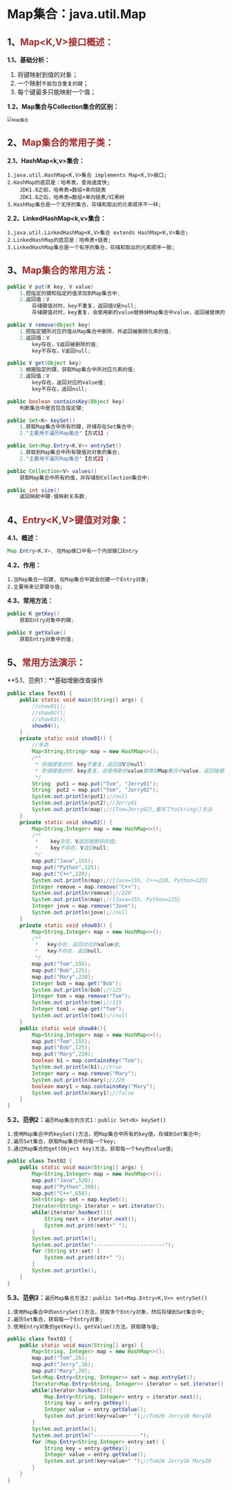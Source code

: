 # Map集合：java.util.Map

## 1、<span style="color:brown">Map<K,V>接口概述：</span>

**1.1、基础分析：**

1. 将键映射到值的对象；
2. 一个映射`不能包含重复的键`；
3. 每个键最多只能映射一个值；

**1.2、Map集合与Collection集合的区别：**

<img src="https://raw.githubusercontent.com/root-bine/image/main/Typora-image/Map%E9%9B%86%E5%90%88.png" alt="Map集合" style="zoom:67%;" />

## 2、<span style="color:brown">Map集合的常用子类：</span>

**2.1、HashMap<k,v>集合：**

```apl
1.java.util.HashMap<K,V>集合 implements Map<K,V>接口;
2.HashMap的底层是：哈希表，查询速度快;
	JDK1.8之前，哈希表=数组+单向链表
	JDK1.8之后，哈希表=数组+单向链表/红黑树
3.HashMap集合是一个无序的集合，存储和取出的元素顺序不一样;
```

**2.2、LinkedHashMap<k,v>集合：**

```apl
1.java.util.LinkedHashMap<K,V>集合 extends HashMap<K,V>集合;
2.LinkedHashMap的底层是：哈希表+链表;
3.LinkedHashMap集合是一个有序的集合，存储和取出的元素顺序一致;
```

## 3、<span style="color:brown">Map集合的常用方法：</span>

```java
public V put(K key, V value)
    1.把指定的键和指定的值添加到Map集合中;
	2.返回值：V
        存储键值对时，key不重复，返回值V是null;
		存储键值对时，key重复，会使用新的value替换掉Map集合中value，返回被替换的value;
```

```java
public V remove(Object key)
    1.把指定键所对应的值从Map集合中删除，并返回被删除元素的值;
	2.返回值：V
        key存在，V返回被删除的值;
        key不存在，V返回null;
```

```java
public V get(Object key)
    1.根据指定的键，获取Map集合中所对应元素的值;
	2.返回值：V
        key存在，返回对应的value值;
        key不存在，返回null;
```

```java
public boolean containsKey(Object key)
    判断集合中是否包含指定键;
```

```java
public Set<K> keySet()
    1.获取Map集合中所有的键，并储存在Set集合中;
	2."主要用于遍历Map集合"【方式1】;
```

```java
public Set<Map.Entry<K,V>> entrySet()
    1.获取到Map集合中所有键值对对象的集合;
	2."主要用于遍历Map集合"【方式2】;
```

```java
public Collection<V> values()
    获取Map集合中所有的值，并存储到Collection集合中;
```

```java
public int size()
    返回映射中键-值映射关系数;
```

## 4、<span style="color:brown">Entry<K,V>键值对对象：</span>

**4.1、概述：**

```java
Map.Entry<K,V>, 在Map接口中有一个内部接口Entry
```

**4.2、作用：**

```apl
1.当Map集合一创建, 在Map集合中就会创建一个Entry对象;
2.主要用来记录键与值;
```

**4.3、常用方法：**

```java
public K getKey()
    获取Entry对象中的键;
```

```java
public V getValue()
    获取Entry对象中的值;
```

## 5、<span style="color:brown">常用方法演示：</span>

**5.1、范例1：**基础增删改查操作

```java
public class Text01 {
    public static void main(String[] args) {
        //show01();
        //show02();
        //show03();
        show04();
    }
    private static void show01() {
        //多态
        Map<String,String> map = new HashMap<>();
        /**
         * 存储键值对时，key不重复，返回值V是null;
         * 存储键值对时，key重复，会使用新的value替换掉Map集合中value，返回被替换的value;
         */
        String  put1 = map.put("Tom", "Jerry01");
        String  put2 = map.put("Tom", "Jerry02");
        System.out.println(put1);//null
        System.out.println(put2);//Jerry01
        System.out.println(map);//{Tom=Jerry02},重写了toString()方法
    }
    private static void show02() {
        Map<String,Integer> map = new HashMap<>();
        /**
         *    key存在，V返回被删除的值;
         *    key不存在，V返回null;
         */
        map.put("Java",155);
        map.put("Python",125);
        map.put("C++",220);
        System.out.println(map);//{Java=155, C++=220, Python=125}
        Integer remove = map.remove("C++");
        System.out.println(remove);//220
        System.out.println(map);//{Java=155, Python=125}
        Integer jove = map.remove("Jove");
        System.out.println(jove);//null
    }
    private static void show03() {
        Map<String,Integer> map = new HashMap<>();
        /**
         *   key存在，返回对应的value值;
         *   key不存在，返回null;
         */
        map.put("Tom",155);
        map.put("Bob",125);
        map.put("Mary",220);
        Integer bob = map.get("Bob");
        System.out.println(bob);//125
        Integer tom = map.remove("Tom");
        System.out.println(tom);//155
        Integer tom1 = map.get("Tom");
        System.out.println(tom1);//null
    }
    public static void show04(){
        Map<String,Integer> map = new HashMap<>();
        map.put("Tom",155);
        map.put("Bob",125);
        map.put("Mary",220);
        boolean b1 = map.containsKey("Tom");
        System.out.println(b1);//true
        Integer mary = map.remove("Mary");
        System.out.println(mary);//220
        boolean mary1 = map.containsKey("Mary");
        System.out.println(mary1);//false
    }
}
```

**5.2、范例2：**`遍历Map集合的方式1：public Set<K> keySet()`

```apl
1.使用Map集合中的keySet()方法，把Map集合中所有的key值，存储到Set集合中;
2.遍历Set集合，获取Map集合中的每一个key;
3.通过Map集合的get(Object key)方法，获取每一个key的value值;
```

```java
public class Text02 {
    public static void main(String[] args) {
        Map<String,Integer> map = new HashMap<>();
        map.put("Java",520);
        map.put("Python",200);
        map.put("C++",650);
        Set<String> set = map.keySet();
        Iterator<String> iterator = set.iterator();
        while(iterator.hasNext()){
            String next = iterator.next();
            System.out.print(next+" ");
        }
        System.out.println();
        System.out.println("-----------------------");
        for (String str:set) {
            System.out.print(str+" ");
        }
        System.out.println();
    }
}
```

**5.3、范例3：**`遍历Map集合方法2：public Set<Map.Entry<K,V>> entrySet()`

```apl
1.使用Map集合中的entrySet()方法，获取多个Entry对象，然后存储到Set集合中;
2.遍历Set集合，获取每一个Entry对象;
3.使用Entry对象的getKey()、getValue()方法，获取键与值;
```

```java
public class Text03 {
    public static void main(String[] args) {
        Map<String, Integer> map = new HashMap<>();
        map.put("Tom",26);
        map.put("Jerry",16);
        map.put("Mary",28);
        Set<Map.Entry<String, Integer>> set = map.entrySet();
        Iterator<Map.Entry<String, Integer>> iterator = set.iterator();
        while(iterator.hasNext()){
            Map.Entry<String, Integer> entry = iterator.next();
            String key = entry.getKey();
            Integer value = entry.getValue();
            System.out.print(key+value+" ");//Tom26 Jerry16 Mary28 
        }
        System.out.println();
        System.out.println("---------------");
        for (Map.Entry<String,Integer> entry:set) {
            String key = entry.getKey();
            Integer value = entry.getValue();
            System.out.print(key+value+" ");//Tom26 Jerry16 Mary28 
        }
    }
}
```

